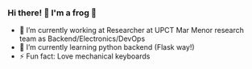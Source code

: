 ### Hi there! 👋 I'm a frog 🐸

- 🔭 I’m currently working at Researcher at UPCT Mar Menor research team as Backend/Electronics/DevOps
- 🌱 I’m currently learning python backend (Flask way!)
- ⚡ Fun fact: Love mechanical keyboards 

<!--
**Raniita/Raniita** is a ✨ _special_ ✨ repository because its `README.md` (this file) appears on your GitHub profile.

Here are some ideas to get you started:

- 🔭 I’m currently working on ...
- 🌱 I’m currently learning ...
- 👯 I’m looking to collaborate on ...
- 🤔 I’m looking for help with ...
- 💬 Ask me about ...
- 📫 How to reach me: ...
- 😄 Pronouns: ...
- ⚡ Fun fact: ...
-->
